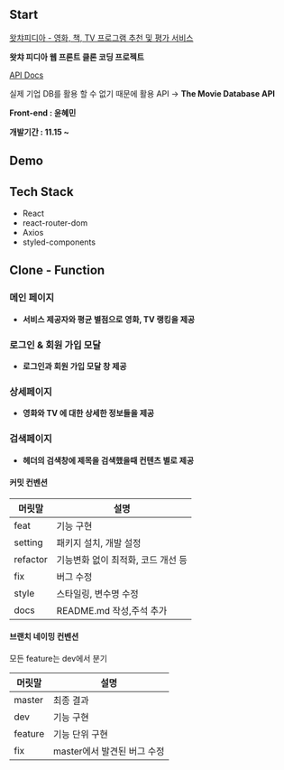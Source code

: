 ## Start

[왓챠피디아 - 영화, 책, TV 프로그램 추천 및 평가 서비스](https://pedia.watcha.com/ko-KR)

**왓챠 피디아 웹 프론트 클론 코딩 프로젝트**

[API Docs](https://developers.themoviedb.org/3/getting-started/introduction)

실제 기업 DB를 활용 할 수 없기 때문에 활용 API → **The Movie Database API**

**Front-end : 윤혜민**

**개발기간 : 11.15 ~**

## Demo

## Tech Stack

- React
- react-router-dom
- Axios
- styled-components

## Clone - Function

### 메인 페이지

- **서비스 제공자와 평균 별점으로 영화, TV 랭킹을 제공**

### 로그인 & 회원 가입 모달

- **로그인과 회원 가입 모달 창 제공**

### 상세페이지

- **영화와 TV 에 대한 상세한 정보들을 제공**

### 검색페이지

- **헤더의 검색창에 제목을 검색했을때 컨텐츠 별로 제공**

#### 커밋 컨벤션

| 머릿말   | 설명                               |
| -------- | ---------------------------------- |
| feat     | 기능 구현                          |
| setting  | 패키지 설치, 개발 설정             |
| refactor | 기능변화 없이 최적화, 코드 개선 등 |
| fix      | 버그 수정                          |
| style    | 스타일링, 변수명 수정              |
| docs     | README.md 작성,주석 추가           |

#### 브랜치 네이밍 컨벤션

모든 feature는 dev에서 분기

| 머릿말  | 설명                        |
| ------- | --------------------------- |
| master  | 최종 결과                   |
| dev     | 기능 구현                   |
| feature | 기능 단위 구현              |
| fix     | master에서 발견된 버그 수정 |
